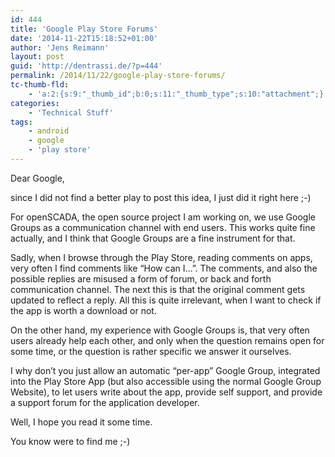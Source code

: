 ```yaml
---
id: 444
title: 'Google Play Store Forums'
date: '2014-11-22T15:18:52+01:00'
author: 'Jens Reimann'
layout: post
guid: 'http://dentrassi.de/?p=444'
permalink: /2014/11/22/google-play-store-forums/
tc-thumb-fld:
    - 'a:2:{s:9:"_thumb_id";b:0;s:11:"_thumb_type";s:10:"attachment";}'
categories:
    - 'Technical Stuff'
tags:
    - android
    - google
    - 'play store'
---
```


Dear Google,

since I did not find a better play to post this idea, I just did it right here ;-)

For openSCADA, the open source project I am working on, we use Google Groups as a communication channel with end users. This works quite fine actually, and I think that Google Groups are a fine instrument for that.

<!-- more -->

Sadly, when I browse through the Play Store, reading comments on apps, very often I find comments like “How can I…”. The comments, and also the possible replies are misused a form of forum, or back and forth communication channel. The next this is that the original comment gets updated to reflect a reply. All this is quite irrelevant, when I want to check if the app is worth a download or not.

On the other hand, my experience with Google Groups is, that very often users already help each other, and only when the question remains open for some time, or the question is rather specific we answer it ourselves.

I why don’t you just allow an automatic “per-app” Google Group, integrated into the Play Store App (but also accessible using the normal Google Group Website), to let users write about the app, provide self support, and provide a support forum for the application developer.

Well, I hope you read it some time.

You know were to find me ;-)
